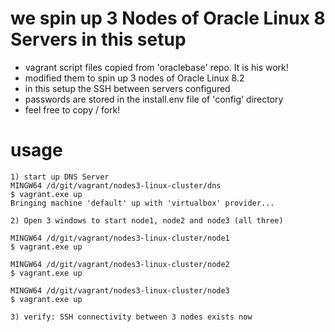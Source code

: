 # we spin up 3 Nodes of Oracle Linux 8 Servers in this setup
* vagrant script files copied from 'oraclebase' repo. It is his work!  
* modified them to spin up 3 nodes of Oracle Linux 8.2  
* in this setup the SSH between servers configured
* passwords are stored in the install.env file of 'config' directory
* feel free to copy / fork!

# usage
````
1) start up DNS Server
MINGW64 /d/git/vagrant/nodes3-linux-cluster/dns 
$ vagrant.exe up
Bringing machine 'default' up with 'virtualbox' provider...

2) Open 3 windows to start node1, node2 and node3 (all three) 

MINGW64 /d/git/vagrant/nodes3-linux-cluster/node1 
$ vagrant.exe up

MINGW64 /d/git/vagrant/nodes3-linux-cluster/node2 
$ vagrant.exe up

MINGW64 /d/git/vagrant/nodes3-linux-cluster/node3
$ vagrant.exe up

3) verify: SSH connectivity between 3 nodes exists now

````


  
